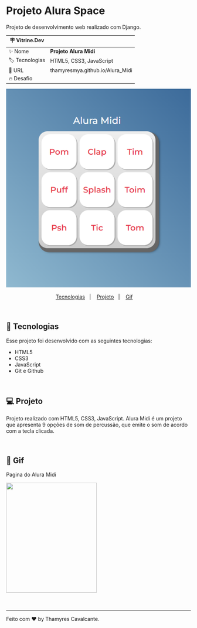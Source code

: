 # Projeto Alura Space

Projeto de desenvolvimento web realizado com Django.

| :placard: Vitrine.Dev |     |
| -------------  | --- |
| :sparkles: Nome        | **Projeto Alura Midi**
| :label: Tecnologias | HTML5, CSS3, JavaScript
| :rocket: URL         | thamyresmya.github.io/Alura_Midi
| :fire: Desafio     | 


![](images/capa.png)


<p align="center">
  <a href="#-tecnologias">Tecnologias</a>&nbsp;&nbsp;&nbsp;|&nbsp;&nbsp;&nbsp;  
  <a href="#-projeto">Projeto</a>&nbsp;&nbsp;&nbsp;|&nbsp;&nbsp;&nbsp;  
  <a href="#-gif">Gif</a>&nbsp;&nbsp;&nbsp;&nbsp;&nbsp;&nbsp;
</p>

<br>


## 🚀 Tecnologias

Esse projeto foi desenvolvido com as seguintes tecnologias:

- HTML5
- CSS3
- JavaScript
- Git e Github

<br>

## 💻 Projeto

Projeto realizado com HTML5, CSS3, JavaScript. 
Alura Midi é um projeto que apresenta 9 opções de som de percussão, que emite o som de acordo com a tecla clicada.


<br>

## 📸 Gif
Pagina do Alura Midi

<img width="70%" height="300" src="images/AluraMidi.gif"></img>


<br>

---

Feito com ♥ by Thamyres Cavalcante.




